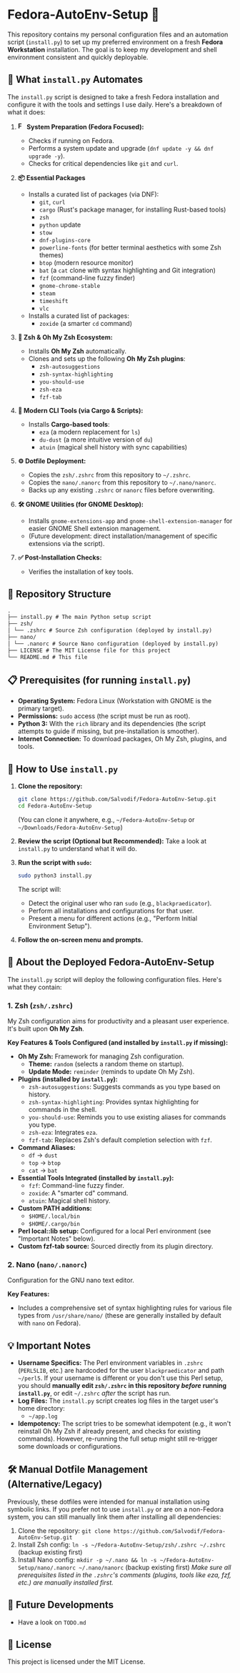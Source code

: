# Fedora-AutoEnv-Setup 🚀

This repository contains my personal configuration files and an automation script (`install.py`) to set up my preferred environment on a fresh **Fedora Workstation** installation. The goal is to keep my development and shell environment consistent and quickly deployable.

## 🌟 What `install.py` Automates

The `install.py` script is designed to take a fresh Fedora installation and configure it with the tools and settings I use daily. Here's a breakdown of what it does:

1.  **<img src="https://cdn.jsdelivr.net/gh/devicons/devicon/icons/fedora/fedora-original.svg" width="16" height="16" alt="Fedora Logo" /> System Preparation (Fedora Focused):**
    *   Checks if running on Fedora.
    *   Performs a system update and upgrade (`dnf update -y && dnf upgrade -y`).
    *   Checks for critical dependencies like `git` and `curl`.

2.  **📦 Essential Packages**
    *   Installs a curated list of packages  (via DNF):
        *   `git`, `curl`
        *   `cargo` (Rust's package manager, for installing Rust-based tools)
        *   `zsh`
        *   `python` update
        *   `stow`
        *   `dnf-plugins-core`
        *   `powerline-fonts` (for better terminal aesthetics with some Zsh themes)
        *   `btop` (modern resource monitor)
        *   `bat` (a `cat` clone with syntax highlighting and Git integration)
        *   `fzf` (command-line fuzzy finder)
        *   `gnome-chrome-stable`
        *   `steam`
        *   `timeshift`
        *   `vlc`
    *   Installs a curated list of packages:
        *   `zoxide` (a smarter `cd` command)

3.  **🚀 Zsh & Oh My Zsh Ecosystem:**
    *   Installs **Oh My Zsh** automatically.
    *   Clones and sets up the following **Oh My Zsh plugins**:
        *   `zsh-autosuggestions`
        *   `zsh-syntax-highlighting`
        *   `you-should-use`
        *   `zsh-eza`
        *   `fzf-tab`

4.  **🦀 Modern CLI Tools (via Cargo & Scripts):**
    *   Installs **Cargo-based tools**:
        *   `eza` (a modern replacement for `ls`)
        *   `du-dust` (a more intuitive version of `du`)
        *   `atuin` (magical shell history with sync capabilities)

5.  **⚙️ Dotfile Deployment:**
    *   Copies the `zsh/.zshrc` from this repository to `~/.zshrc`.
    *   Copies the `nano/.nanorc` from this repository to `~/.nano/nanorc`.
    *   Backs up any existing `.zshrc` or `nanorc` files before overwriting.

6.  **🛠️ GNOME Utilities (for GNOME Desktop):**
    *   Installs `gnome-extensions-app` and `gnome-shell-extension-manager` for easier GNOME Shell extension management.
    *   (Future development: direct installation/management of specific extensions via the script).

7.  **✅ Post-Installation Checks:**
    *   Verifies the installation of key tools.

## 📁 Repository Structure
```markdown
.
├── install.py # The main Python setup script
├── zsh/
│ └── .zshrc # Source Zsh configuration (deployed by install.py)
├── nano/
│ └── .nanorc # Source Nano configuration (deployed by install.py)
├── LICENSE # The MIT License file for this project
└── README.md # This file
```


## 📋 Prerequisites (for running `install.py`)

*   **Operating System:** Fedora Linux (Workstation with GNOME is the primary target).
*   **Permissions:** `sudo` access (the script must be run as root).
*   **Python 3:** With the `rich` library and its dependencies (the script attempts to guide if missing, but pre-installation is smoother).
*   **Internet Connection:** To download packages, Oh My Zsh, plugins, and tools.

## 🚀 How to Use `install.py`

1.  **Clone the repository:**
    ```bash
    git clone https://github.com/Salvodif/Fedora-AutoEnv-Setup.git
    cd Fedora-AutoEnv-Setup
    ```
    (You can clone it anywhere, e.g., `~/Fedora-AutoEnv-Setup` or `~/Downloads/Fedora-AutoEnv-Setup`)

2.  **Review the script (Optional but Recommended):**
    Take a look at `install.py` to understand what it will do.

3.  **Run the script with `sudo`:**
    ```bash
    sudo python3 install.py
    ```
    The script will:
    *   Detect the original user who ran `sudo` (e.g., `blackpraedicator`).
    *   Perform all installations and configurations for that user.
    *   Present a menu for different actions (e.g., "Perform Initial Environment Setup").

4.  **Follow the on-screen menu and prompts.**

## 📄 About the Deployed Fedora-AutoEnv-Setup

The `install.py` script will deploy the following configuration files. Here's what they contain:

### 1. Zsh (`zsh/.zshrc`)

My Zsh configuration aims for productivity and a pleasant user experience. It's built upon **Oh My Zsh**.

**Key Features & Tools Configured (and installed by `install.py` if missing):**

*   **Oh My Zsh:** Framework for managing Zsh configuration.
    *   **Theme:** `random` (selects a random theme on startup).
    *   **Update Mode:** `reminder` (reminds to update Oh My Zsh).
*   **Plugins (installed by `install.py`):**
    *   `zsh-autosuggestions`: Suggests commands as you type based on history.
    *   `zsh-syntax-highlighting`: Provides syntax highlighting for commands in the shell.
    *   `you-should-use`: Reminds you to use existing aliases for commands you type.
    *   `zsh-eza`: Integrates `eza`.
    *   `fzf-tab`: Replaces Zsh's default completion selection with `fzf`.
*   **Command Aliases:**
    *   `df` -> `dust`
    *   `top` -> `btop`
    *   `cat` -> `bat`
*   **Essential Tools Integrated (installed by `install.py`):**
    *   `fzf`: Command-line fuzzy finder.
    *   `zoxide`: A "smarter cd" command.
    *   `atuin`: Magical shell history.
*   **Custom PATH additions:**
    *   `$HOME/.local/bin`
    *   `$HOME/.cargo/bin`
*   **Perl local::lib setup:** Configured for a local Perl environment (see "Important Notes" below).
*   **Custom fzf-tab source:** Sourced directly from its plugin directory.

### 2. Nano (`nano/.nanorc`)

Configuration for the GNU nano text editor.

**Key Features:**

*   Includes a comprehensive set of syntax highlighting rules for various file types from `/usr/share/nano/` (these are generally installed by default with `nano` on Fedora).

## 💡 Important Notes

*   **Username Specifics:** The Perl environment variables in `.zshrc` (`PERL5LIB`, etc.) are hardcoded for the user `blackpraedicator` and path `~/perl5`. If your username is different or you don't use this Perl setup, you should **manually edit `zsh/.zshrc` in this repository *before* running `install.py`**, or edit `~/.zshrc` *after* the script has run.
*   **Log Files:** The `install.py` script creates log files in the target user's home directory:
    *   `~/app.log`
*   **Idempotency:** The script tries to be somewhat idempotent (e.g., it won't reinstall Oh My Zsh if already present, and checks for existing commands). However, re-running the full setup might still re-trigger some downloads or configurations.

## 🛠️ Manual Dotfile Management (Alternative/Legacy)

Previously, these dotfiles were intended for manual installation using symbolic links. If you prefer not to use `install.py` or are on a non-Fedora system, you can still manually link them after installing all dependencies:

1.  Clone the repository: `git clone https://github.com/Salvodif/Fedora-AutoEnv-Setup.git`
2.  Install Zsh config: `ln -s ~/Fedora-AutoEnv-Setup/zsh/.zshrc ~/.zshrc` (backup existing first)
3.  Install Nano config: `mkdir -p ~/.nano && ln -s ~/Fedora-AutoEnv-Setup/nano/.nanorc ~/.nano/nanorc` (backup existing first)
    *Make sure all prerequisites listed in the `.zshrc`'s comments (plugins, tools like eza, fzf, etc.) are manually installed first.*

## 🔮 Future Developments

*   Have a look on `TODO.md`

## 📜 License

This project is licensed under the MIT License.